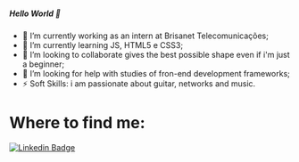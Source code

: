 ##### Hello World 👋

- 🔭 I’m currently working as an intern at Brisanet Telecomunicações;
- 🌱 I’m currently learning JS, HTML5 e CSS3;
- 👯 I’m looking to collaborate gives the best possible shape even if i'm just a beginner;
- 🤔 I’m looking for help with studies of fron-end development frameworks;
- ⚡ Soft Skills: i am passionate about guitar, networks and music.

# Where to find me:

[![Linkedin Badge](https://img.shields.io/badge/-LinkedIn-blue?style=flat-square&logo=Linkedin&logoColor=white&link=https://www.linkedin.com/in/kennedy-000/)](https://www.linkedin.com/in/kennedy-000/)

